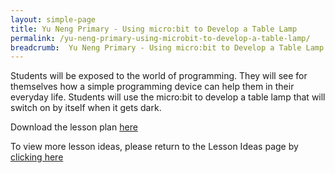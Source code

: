 ```yaml
---
layout: simple-page
title: Yu Neng Primary - Using micro:bit to Develop a Table Lamp
permalink: /yu-neng-primary-using-microbit-to-develop-a-table-lamp/
breadcrumb:  Yu Neng Primary - Using micro:bit to Develop a Table Lamp
---
```



Students will be exposed to the world of programming. They will see for themselves how a simple programming device can help them in their everyday life. Students will use the micro:bit to develop a table lamp that will switch on by itself when it gets dark.

Download the lesson plan [here](/files/lesson-plans/primary-schools/science/yu-neng-primary-using-microbit-to-develop-a-table-lamp.pdf)

To view more lesson ideas, please return to the Lesson Ideas page by [clicking here](/in-schools/digital-maker/lesson-ideas-primary/)
